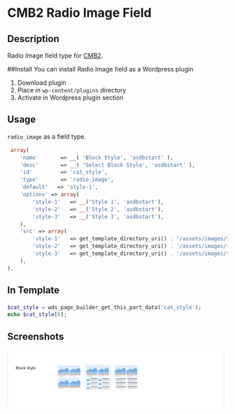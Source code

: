 # CMB2 Radio Image Field

## Description
Radio Image field type for [CMB2](https://github.com/WebDevStudios/CMB2).

##Install
You can install Radio Image field as a Wordpress plugin

1. Download plugin
2. Place in `wp-content/plugins` directory
3. Activate in Wordpress plugin section

## Usage
`radio_image` as a field type.

```php
 array(
	'name'       => __( 'Block Style', 'asdbstart' ),
	'desc'       => __( 'Select Block Style', 'asdbstart' ),
	'id'         => 'cat_style',
	'type'       => 'radio_image',
	'default'	=> 'style-1',
	'options' => array(
		'style-1'	=> __('Style 1', 'asdbstart'),
		'style-2'	=> __('Style 2', 'asdbstart'),
		'style-3'	=> __('Style 3', 'asdbstart'),
	),
	'src' => array(
		'style-1'	=> get_template_directory_uri() . '/assets/images/theme/style-1.png',
		'style-2'	=> get_template_directory_uri() . '/assets/images/theme/style-2.png',
		'style-3'	=> get_template_directory_uri() . '/assets/images/theme/style-3.png'
	),
),
```
## In Template
```php
$cat_style = wds_page_builder_get_this_part_data('cat_style');
echo $cat_style[0]; 
```

## Screenshots

![Image](screen-1.png?raw=true)
